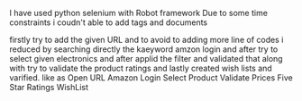 I have used python selenium with Robot framework 
Due to some time constraints i coudn't able to add tags and documents 

firstly try to add the given URL and to avoid to adding more line of codes i reduced by searching directly the kaeyword amzon login and after try to select 
given electronics and after applid the filter and validated that along with try to validate the product ratings and lastly created wish lists and varified.
like as 
    Open URL
    Amazon Login
    Select Product
    Validate Prices 
    Five Star Ratings
    WishList 
